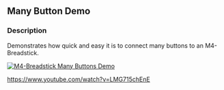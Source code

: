 ## Many Button Demo
### Description
Demonstrates how quick and easy it is to connect many buttons to an M4-Breadstick.

[![M4-Breadstick Many Buttons Demo](https://img.youtube.com/vi/LMG715chEnE/0.jpg)](https://www.youtube.com/watch?v=LMG715chEnE)

https://www.youtube.com/watch?v=LMG715chEnE
